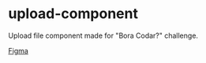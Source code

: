 # upload-component


Upload file component made for "Bora Codar?" challenge.

[Figma]([https://www.google.com](https://www.figma.com/file/CR11t3MiPkIGNYz2FmOeBW/%23boraCodar---Desafio-14-(Community)-(Community)?type=design&node-id=0%3A1&t=MSB4g2vghodpt7aR-1))

